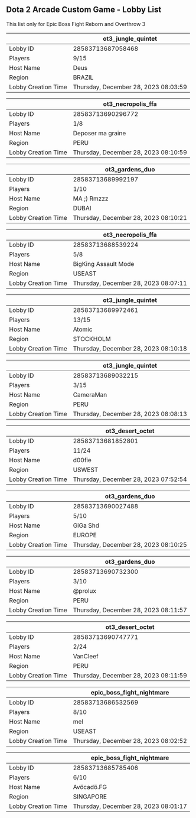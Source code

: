 ## Dota 2 Arcade Custom Game - Lobby List

This list only for Epic Boss Fight Reborn and Overthrow 3

|  | ot3_jungle_quintet |
| ------ | ------ |
| Lobby ID | 28583713687058468 |
| Players | 9/15 |
| Host Name | Deus |
| Region | BRAZIL |
| Lobby Creation Time | Thursday, December 28, 2023 08:03:59 |


|  | ot3_necropolis_ffa |
| ------ | ------ |
| Lobby ID | 28583713690296772 |
| Players | 1/8 |
| Host Name | Deposer ma graine |
| Region | PERU |
| Lobby Creation Time | Thursday, December 28, 2023 08:10:59 |


|  | ot3_gardens_duo |
| ------ | ------ |
| Lobby ID | 28583713689992197 |
| Players | 1/10 |
| Host Name | MA ;) Rmzzz |
| Region | DUBAI |
| Lobby Creation Time | Thursday, December 28, 2023 08:10:21 |


|  | ot3_necropolis_ffa |
| ------ | ------ |
| Lobby ID | 28583713688539224 |
| Players | 5/8 |
| Host Name | BigKing Assault Mode |
| Region | USEAST |
| Lobby Creation Time | Thursday, December 28, 2023 08:07:11 |


|  | ot3_jungle_quintet |
| ------ | ------ |
| Lobby ID | 28583713689972461 |
| Players | 13/15 |
| Host Name | Atomic |
| Region | STOCKHOLM |
| Lobby Creation Time | Thursday, December 28, 2023 08:10:18 |


|  | ot3_jungle_quintet |
| ------ | ------ |
| Lobby ID | 28583713689032215 |
| Players | 3/15 |
| Host Name | CameraMan |
| Region | PERU |
| Lobby Creation Time | Thursday, December 28, 2023 08:08:13 |


|  | ot3_desert_octet |
| ------ | ------ |
| Lobby ID | 28583713681852801 |
| Players | 11/24 |
| Host Name | d00fie |
| Region | USWEST |
| Lobby Creation Time | Thursday, December 28, 2023 07:52:54 |


|  | ot3_gardens_duo |
| ------ | ------ |
| Lobby ID | 28583713690027488 |
| Players | 5/10 |
| Host Name | GiGa Shd |
| Region | EUROPE |
| Lobby Creation Time | Thursday, December 28, 2023 08:10:25 |


|  | ot3_gardens_duo |
| ------ | ------ |
| Lobby ID | 28583713690732300 |
| Players | 3/10 |
| Host Name | @prolux |
| Region | PERU |
| Lobby Creation Time | Thursday, December 28, 2023 08:11:57 |


|  | ot3_desert_octet |
| ------ | ------ |
| Lobby ID | 28583713690747771 |
| Players | 2/24 |
| Host Name | VanCleef |
| Region | PERU |
| Lobby Creation Time | Thursday, December 28, 2023 08:11:59 |


|  | epic_boss_fight_nightmare |
| ------ | ------ |
| Lobby ID | 28583713686532569 |
| Players | 8/10 |
| Host Name | mel |
| Region | USEAST |
| Lobby Creation Time | Thursday, December 28, 2023 08:02:52 |


|  | epic_boss_fight_nightmare |
| ------ | ------ |
| Lobby ID | 28583713685785406 |
| Players | 6/10 |
| Host Name | Avöcadö.FG |
| Region | SINGAPORE |
| Lobby Creation Time | Thursday, December 28, 2023 08:01:17 |


